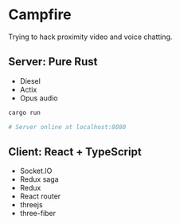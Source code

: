 # Campfire

Trying to hack proximity video and voice chatting.

## Server: Pure Rust

* Diesel
* Actix
* Opus audio

```bash
cargo run

# Server online at localhost:8080
```

## Client: React + TypeScript

* Socket.IO
* Redux saga
* Redux
* React router
* threejs
* three-fiber
